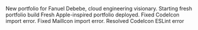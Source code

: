 New portfolio for Fanuel Debebe, cloud engineering visionary.
Starting fresh portfolio build
Fresh Apple-inspired portfolio deployed.
Fixed CodeIcon import error.
Fixed MailIcon import error.
Resolved CodeIcon ESLint error
